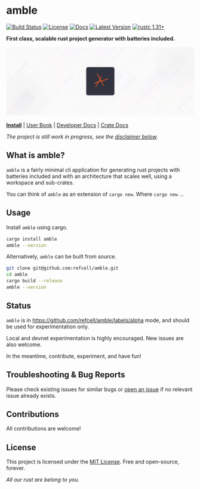 # amble

[![Build Status]][actions]
[![License]][mit-license]
[![Docs]][Docs-rs]
[![Latest Version]][crates.io]
[![rustc 1.31+]][Rust 1.31]

[Build Status]: https://img.shields.io/github/actions/workflow/status/refcell/amble/ci.yml?branch=main
[actions]: https://github.com/refcell/amble/actions?query=branch%3Amain
[Latest Version]: https://img.shields.io/crates/v/amble.svg
[crates.io]: https://crates.io/crates/amble
[rustc 1.31+]: https://img.shields.io/badge/rustc_1.31+-lightgray.svg
[Rust 1.31]: https://blog.rust-lang.org/2018/12/06/Rust-1.31-and-rust-2018.html
[License]: https://img.shields.io/badge/license-MIT-lightblue.svg
[mit-license]: https://github.com/refcell/amble/blob/main/LICENSE.md

[Docs-rs]: https://docs.rs/amble/
[Docs]: https://img.shields.io/docsrs/amble.svg?color=319e8c


**First class, scalable rust project generator with batteries included.**

![](./etc/banner.png)

**[Install](./docs/install/installation.md)**
| [User Book](https://amble.refcell.org)
| [Developer Docs](./docs/developers/developers.md)
| [Crate Docs](https://crates.io/crates/amble)

_The project is still work in progress, see the [disclaimer below](#status)._

## What is amble?

`amble` is a fairly minimal cli application for generating rust projects
with batteries included and with an architecture that scales well, using a
workspace and sub-crates.

You can think of `amble` as an extension of `cargo new`.
Where `cargo new` ...


## Usage

Install `amble` using cargo.

```sh
cargo install amble
amble --version
```

Alternatively, `amble` can be built from source.

```sh
git clone git@github.com:refcell/amble.git
cd amble
cargo build --release
amble --version
```

## Status

`amble` is in https://github.com/refcell/amble/labels/alpha mode, and should be used for
experimentation only.

Local and devnet experimentation is highly encouraged.
New issues are also welcome.

In the meantime, contribute, experiment, and have fun!

## Troubleshooting & Bug Reports

Please check existing issues for similar bugs or
[open an issue](https://github.com/refcell/amble/issues/new)
if no relevant issue already exists.

## Contributions

All contributions are welcome!

## License

This project is licensed under the [MIT License](LICENSE.md).
Free and open-source, forever.

_All our rust are belong to you._
